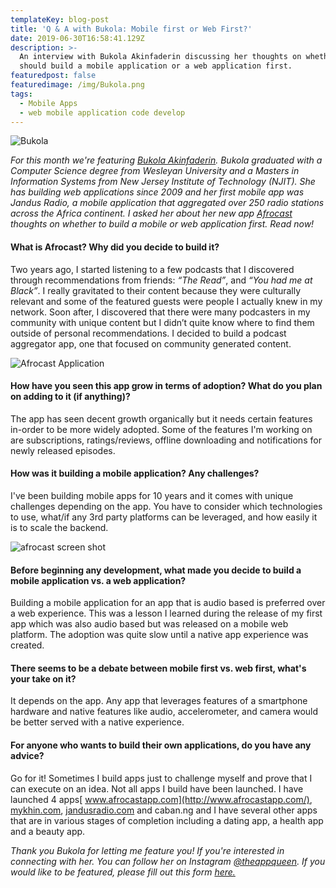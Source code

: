 ```yaml
---
templateKey: blog-post
title: 'Q & A with Bukola: Mobile first or Web First?'
date: 2019-06-30T16:58:41.129Z
description: >-
  An interview with Bukola Akinfaderin discussing her thoughts on whether you
  should build a mobile application or a web application first.
featuredpost: false
featuredimage: /img/Bukola.png
tags:
  - Mobile Apps
  - web mobile application code develop
---
```


![Bukola](/img/bukola.jpg)

_For this month we're featuring_ [_Bukola Akinfaderin_](https://www.linkedin.com/in/bakinfaderin/)_. Bukola graduated with a Computer Science degree from Wesleyan University and a Masters in Information Systems from New Jersey Institute of Technology (NJIT). She has building web applications since 2009 and her first mobile app was Jandus Radio, a mobile application that aggregated over 250 radio stations across the Africa continent. I asked her about her new app_ [_Afrocast_](https://apps.apple.com/us/app/afrocast/id1463897539) _thoughts on whether to build a mobile or web application first. Read now!_

#### What is Afrocast? Why did you decide to build it?

Two years ago, I started listening to a few podcasts that I discovered through recommendations from friends: _“The Read”_, and _“You had me at Black”_. I really gravitated to their content because they were culturally relevant and some of the featured guests were people I actually knew in my network. Soon after, I discovered that there were many podcasters in my community with unique content but I didn’t quite know where to find them outside of personal recommendations. I decided to build a podcast aggregator app, one that focused on community generated content.

![Afrocast Application](/img/screen-shot-2019-05-28-at-5.07.35-pm.png)

#### How have you seen this app grow in terms of adoption? What do you plan on adding to it (if anything)?

The app has seen decent growth organically but it needs certain features in-order to be more widely adopted.  Some of the features I'm working on are subscriptions, ratings/reviews, offline downloading and notifications for newly released episodes.

#### How was it building a mobile application? Any challenges?

I've been building mobile apps for 10 years and it comes with unique challenges depending on the app.  You have to consider which technologies to use, what/if any 3rd party platforms can be leveraged, and how easily it is to scale the backend.

![afrocast screen shot](/img/afrocast-screenshot.png)

#### Before beginning any development, what made you decide to build a mobile application vs. a web application?

Building a mobile application for an app that is audio based is preferred over a web experience.  This was a lesson I learned during the release of my first app which was also audio based but was released on a mobile web platform.  The adoption was quite slow until a native app experience was created.

#### There seems to be a debate between mobile first vs. web first, what's your take on it?

It depends on the app.  Any app that leverages features of a smartphone hardware and native features like audio, accelerometer, and camera would be better served with a native experience. 

#### For anyone who wants to build their own applications, do you have any advice?

Go for it!  Sometimes I build apps just to challenge myself and prove that I can execute on an idea.  Not all apps I build have been launched.  I have launched 4 apps[ www.afrocastapp.com](http://www.afrocastapp.com/), [mykhin.com](http://mykhin.com/), [jandusradio.com](jandusradio.com) and caban.ng and I have several other apps that are in various stages of completion including a dating app, a health app and a beauty app.



*Thank you Bukola for letting me feature you! If you're interested in connecting with her. You can follow her on Instagram [@theappqueen](https://www.instagram.com/theappqueen/). If you would like to be featured, please fill out this form [here.](https://docs.google.com/forms/d/e/1FAIpQLScLkKF6cnloKU8q8fElsCOww6Xna-pLZn_xJwV74EeQM-Rq4g/viewform)*
